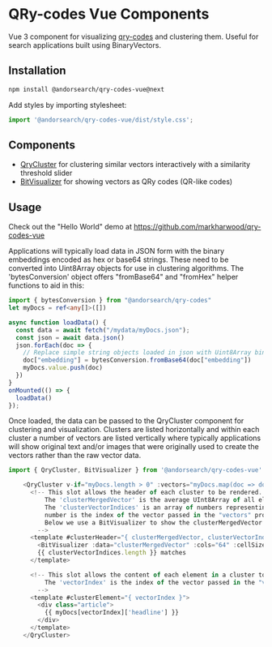 # QRy-codes Vue Components

Vue 3 component for visualizing [qry-codes](http://qry.codes) and clustering them.
Useful for search applications built using BinaryVectors.

## Installation

```sh
npm install @andorsearch/qry-codes-vue@next
```
Add styles by importing stylesheet:
```typescript
import '@andorsearch/qry-codes-vue/dist/style.css';
```


## Components
* [QryCluster](https://github.com/markharwood/qry-codes-vue/blob/main/docs/src/components/QryCluster.md) for clustering similar vectors interactively with a similarity threshold slider
* [BitVisualizer](https://github.com/markharwood/qry-codes-vue/blob/main/docs/src/components/BitVisualizer.md) for showing vectors as QRy codes (QR-like codes)


## Usage

Check out the "Hello World" demo at https://github.com/markharwood/qry-codes-vue

Applications will typically load data in JSON form with the binary embeddings encoded
as hex or base64 strings. These need to be converted into Uint8Array objects for use
in clustering algorithms. The 'bytesConversion' object offers "fromBase64" and "fromHex"
helper functions to aid in this:


```typescript
import { bytesConversion } from "@andorsearch/qry-codes"
let myDocs = ref<any[]>([])

async function loadData() {
  const data = await fetch("/mydata/myDocs.json");
  const json = await data.json()
  json.forEach(doc => {
    // Replace simple string objects loaded in json with Uint8Array binary vectors
    doc["embedding"] = bytesConversion.fromBase64(doc["embedding"])
    myDocs.value.push(doc)
  })
}
onMounted(() => {
  loadData()
});
```
Once loaded, the data can be passed to the QryCluster component for clustering and visualization.
Clusters are listed horizontally and within each cluster a number of vectors are listed vertically
where typically applications will show original text and/or images that were originally used to 
create the vectors rather than the raw vector data.     


```typescript
import { QryCluster, BitVisualizer } from '@andorsearch/qry-codes-vue'

    <QryCluster v-if="myDocs.length > 0" :vectors="myDocs.map(doc => doc['embedding'])" :minDocsPerCluster="1">
      <!-- This slot allows the header of each cluster to be rendered. 
          The 'clusterMergedVector' is the average UInt8Array of all elements in the cluster.
          The 'clusterVectorIndices' is an array of numbers representing the elements in the cluster where each
          number is the index of the vector passed in the "vectors" property above.
          Below we use a BitVisualizer to show the clusterMergedVector property as a set of pixels or "QRy code".
        -->
      <template #clusterHeader="{ clusterMergedVector, clusterVectorIndices }">
        <BitVisualizer :data="clusterMergedVector" :cols="64" :cellSize="1" />
        {{ clusterVectorIndices.length }} matches
      </template>

      <!-- This slot allows the content of each element in a cluster to be rendered. 
          The 'vectorIndex' is the index of the vector passed in the "vectors" property above.
        -->
      <template #clusterElement="{ vectorIndex }">
        <div class="article">
          {{ myDocs[vectorIndex]['headline'] }}
        </div>
      </template>
    </QryCluster>

```





